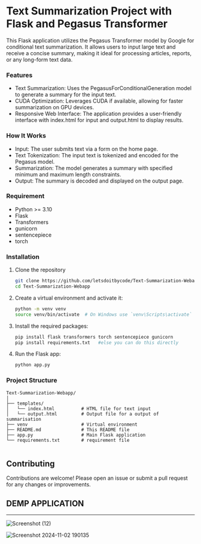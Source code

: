 # Text Summarization Project with Flask and Pegasus Transformer

This Flask application utilizes the Pegasus Transformer model by Google for conditional text summarization. It allows users to input large text and receive a concise summary, making it ideal for processing articles, reports, or any long-form text data.

### Features
- Text Summarization: Uses the PegasusForConditionalGeneration model to generate a summary for the input text.
- CUDA Optimization: Leverages CUDA if available, allowing for faster summarization on GPU devices.
- Responsive Web Interface: The application provides a user-friendly interface with index.html for input and output.html to display results.

### How It Works
- Input: The user submits text via a form on the home page.
- Text Tokenization: The input text is tokenized and encoded for the Pegasus model.
- Summarization: The model generates a summary with specified minimum and maximum length constraints.
- Output: The summary is decoded and displayed on the output page.

### Requirement 
- Python >= 3.10
- Flask
- Transformers
- gunicorn
- sentencepiece
- torch

### Installation
1. Clone the repository
   ```sh
   git clone https://github.com/letsdoitbycode/Text-Summarization-Webapp.git
   cd Text-Summarization-Webapp
   ```

3. Create a virtual environment and activate it:
   ```sh
   python -m venv venv
   source venv/bin/activate  # On Windows use `venv\Scripts\activate`
   ```

3. Install the required packages:
   ```sh
   pip install flask transformers torch sentencepiece gunicorn
   pip install requirements.txt   #else you can do this directly
   ```
   
4. Run the Flask app:
    ```sh
    python app.py
    ```

### Project Structure
```plaintext
Text-Summarization-Webapp/
│
├── templates/
│   └── index.html          # HTML file for text input
│   └── output.html         # Output file for a output of summarisation
├── venv                    # Virtual environment
├── README.md               # This README file
├── app.py                  # Main Flask application
└── requirements.txt        # requirement file


```

## Contributing
Contributions are welcome! Please open an issue or submit a pull request for any changes or improvements.


## DEMP APPLICATION
----

![Screenshot (12)](https://github.com/user-attachments/assets/a7b72e3d-6fa9-418c-9524-87b3f663f4b5)

![Screenshot 2024-11-02 190135](https://github.com/user-attachments/assets/3105b48d-b395-4996-98f1-16632f2fc715)


